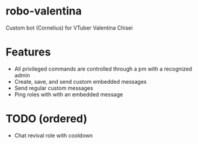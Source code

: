 # robo-valentina
Custom bot (Cornelius) for VTuber Valentina Chisei

# Features
- All privileged commands are controlled through a pm with a recognized admin
- Create, save, and send custom embedded messages
- Send regular custom messages
- Ping roles with with an embedded message

# TODO (ordered)
- Chat revival role with cooldown